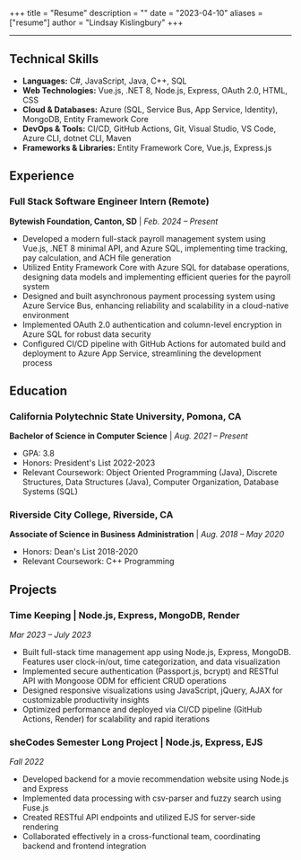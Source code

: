 +++
title = "Resume"
description = ""
date = "2023-04-10"
aliases = ["resume"]
author = "Lindsay Kislingbury"
+++

---

## Technical Skills

- **Languages:** C#, JavaScript, Java, C++, SQL
- **Web Technologies:** Vue.js, .NET 8, Node.js, Express, OAuth 2.0, HTML, CSS
- **Cloud & Databases:** Azure (SQL, Service Bus, App Service, Identity), MongoDB, Entity Framework Core
- **DevOps & Tools:** CI/CD, GitHub Actions, Git, Visual Studio, VS Code, Azure CLI, dotnet CLI, Maven
- **Frameworks & Libraries:** Entity Framework Core, Vue.js, Express.js

## Experience

### Full Stack Software Engineer Intern (Remote)

**Bytewish Foundation, Canton, SD** | _Feb. 2024 – Present_

- Developed a modern full-stack payroll management system using Vue.js, .NET 8 minimal API, and Azure SQL, implementing time tracking, pay calculation, and ACH file generation
- Utilized Entity Framework Core with Azure SQL for database operations, designing data models and implementing efficient queries for the payroll system
- Designed and built asynchronous payment processing system using Azure Service Bus, enhancing reliability and scalability in a cloud-native environment
- Implemented OAuth 2.0 authentication and column-level encryption in Azure SQL for robust data security
- Configured CI/CD pipeline with GitHub Actions for automated build and deployment to Azure App Service, streamlining the development process

## Education

### California Polytechnic State University, Pomona, CA

**Bachelor of Science in Computer Science** | _Aug. 2021 – Present_

- GPA: 3.8
- Honors: President's List 2022-2023
- Relevant Coursework: Object Oriented Programming (Java), Discrete Structures, Data Structures (Java), Computer Organization, Database Systems (SQL)

### Riverside City College, Riverside, CA

**Associate of Science in Business Administration** | _Aug. 2018 – May 2020_

- Honors: Dean's List 2018-2020
- Relevant Coursework: C++ Programming

## Projects

### Time Keeping | Node.js, Express, MongoDB, Render

_Mar 2023 – July 2023_

- Built full-stack time management app using Node.js, Express, MongoDB. Features user clock-in/out, time categorization, and data visualization
- Implemented secure authentication (Passport.js, bcrypt) and RESTful API with Mongoose ODM for efficient CRUD operations
- Designed responsive visualizations using JavaScript, jQuery, AJAX for customizable productivity insights
- Optimized performance and deployed via CI/CD pipeline (GitHub Actions, Render) for scalability and rapid iterations

### sheCodes Semester Long Project | Node.js, Express, EJS

_Fall 2022_

- Developed backend for a movie recommendation website using Node.js and Express
- Implemented data processing with csv-parser and fuzzy search using Fuse.js
- Created RESTful API endpoints and utilized EJS for server-side rendering
- Collaborated effectively in a cross-functional team, coordinating backend and frontend integration
